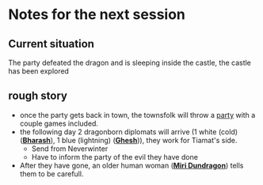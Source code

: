# Notes for the next session
## Current situation
The party defeated the dragon and is sleeping inside the castle, the castle has been explored

## rough story
* once the party gets back in town, the townsfolk will throw a [party](events/Party%20in%20hometown) with a couple games included.
* the following day 2 dragonborn diplomats will arrive (1 white (cold) (**[Bharash](Characters/NPCs/chromatics/Bharash)**), 1 blue (lightning) (**[Ghesh](Characters/NPCs/chromatics/Ghesh)**)), they work for Tiamat's side.
    * Send from Neverwinter
    * Have to inform the party of the evil they have done
* After they have gone, an older human woman (**[Miri Dundragon](Characters/NPCs/metalics/Miri%20Dundragon)**) tells them to be carefull.
